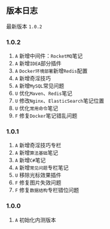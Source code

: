 ## 版本日志

最新版本 `1.0.2`

### 1.0.2

1. `A` 新增中间件：`RocketMQ`笔记
2. `A` 新增`IDEA`部分插件
3. `A` `Docker环境部署`新增`Redis`配置
4. `A` 新增奇淫技巧
5. `A` 新增`MySQL`常见问题
6. `U` 优化`Maven`、`Redis`笔记
7. `U` 修改`Nginx`、`ElasticSearch`笔记位置
8. `U` 优化`常用命令`笔记
9. `F` 修复`Docker`笔记错乱问题

### 1.0.1

1. `A` 新增奇淫技巧专栏
2. `A` 新增`算法基础`笔记
3. `A` 新增`C#`笔记
4. `A` 新增`常见问题`专栏笔记
5. `U` 移除光标效果插件
6. `F` 修复图片失效问题
7. `F` 修复`数据结构`专栏错位问题

### 1.0.0

1. `A` 初始化内测版本